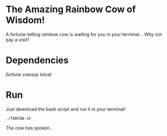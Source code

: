 # The Amazing Rainbow Cow of Wisdom!

A fortune-telling rainbow cow is waiting for you in your terminal... Why not pay a visit?

# Dependencies

_fortune_
_cowsay_
_lolcat_

# Run

Just download the bash script and run it in your terminal!

```./TARCOW.sh```

_The cow has spoken..._
